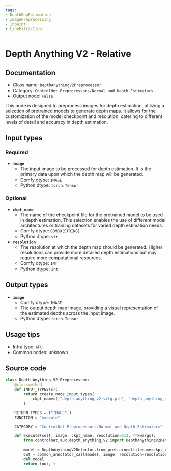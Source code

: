 ```yaml
---
tags:
- DepthMapEstimation
- ImagePreprocessing
- Inpaint
- LineExtraction
---
```


# Depth Anything V2 - Relative
## Documentation
- Class name: `DepthAnythingV2Preprocessor`
- Category: `ControlNet Preprocessors/Normal and Depth Estimators`
- Output node: `False`

This node is designed to preprocess images for depth estimation, utilizing a selection of pretrained models to generate depth maps. It allows for the customization of the model checkpoint and resolution, catering to different levels of detail and accuracy in depth estimation.
## Input types
### Required
- **`image`**
    - The input image to be processed for depth estimation. It is the primary data upon which the depth map will be generated.
    - Comfy dtype: `IMAGE`
    - Python dtype: `torch.Tensor`
### Optional
- **`ckpt_name`**
    - The name of the checkpoint file for the pretrained model to be used in depth estimation. This selection enables the use of different model architectures or training datasets for varied depth estimation needs.
    - Comfy dtype: `COMBO[STRING]`
    - Python dtype: `str`
- **`resolution`**
    - The resolution at which the depth map should be generated. Higher resolutions can provide more detailed depth estimations but may require more computational resources.
    - Comfy dtype: `INT`
    - Python dtype: `int`
## Output types
- **`image`**
    - Comfy dtype: `IMAGE`
    - The output depth map image, providing a visual representation of the estimated depths across the input image.
    - Python dtype: `torch.Tensor`
## Usage tips
- Infra type: `GPU`
- Common nodes: unknown


## Source code
```python
class Depth_Anything_V2_Preprocessor:
    @classmethod
    def INPUT_TYPES(s):
        return create_node_input_types(
            ckpt_name=(["depth_anything_v2_vitg.pth", "depth_anything_v2_vitl.pth", "depth_anything_v2_vitb.pth", "depth_anything_v2_vits.pth"], {"default": "depth_anything_v2_vitl.pth"})
        )

    RETURN_TYPES = ("IMAGE",)
    FUNCTION = "execute"

    CATEGORY = "ControlNet Preprocessors/Normal and Depth Estimators"

    def execute(self, image, ckpt_name, resolution=512, **kwargs):
        from controlnet_aux.depth_anything_v2 import DepthAnythingV2Detector

        model = DepthAnythingV2Detector.from_pretrained(filename=ckpt_name).to(model_management.get_torch_device())
        out = common_annotator_call(model, image, resolution=resolution, max_depth=1)
        del model
        return (out, )

```
